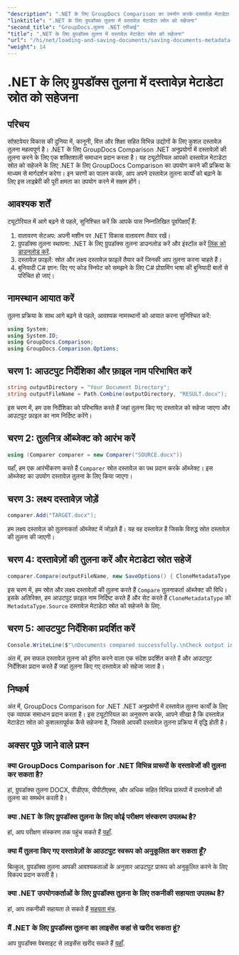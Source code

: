```yaml
---
"description": ".NET के लिए GroupDocs Comparison का उपयोग करके दस्तावेज़ मेटाडेटा स्रोत को सहेजना सीखें। अपने .NET में सहज दस्तावेज़ तुलना के लिए हमारे चरण-दर-चरण मार्गदर्शिका का पालन करें।"
"linktitle": ".NET के लिए ग्रुपडॉक्स तुलना में दस्तावेज़ मेटाडेटा स्रोत को सहेजना"
"second_title": "GroupDocs.तुलना .NET एपीआई"
"title": ".NET के लिए ग्रुपडॉक्स तुलना में दस्तावेज़ मेटाडेटा स्रोत को सहेजना"
"url": "/hi/net/loading-and-saving-documents/saving-documents-metadata-source/"
"weight": 14
---
```


# .NET के लिए ग्रुपडॉक्स तुलना में दस्तावेज़ मेटाडेटा स्रोत को सहेजना

## परिचय
सॉफ़्टवेयर विकास की दुनिया में, कानूनी, वित्त और शिक्षा सहित विभिन्न उद्योगों के लिए कुशल दस्तावेज़ तुलना महत्वपूर्ण है। .NET के लिए GroupDocs Comparison .NET अनुप्रयोगों में दस्तावेज़ों की तुलना करने के लिए एक शक्तिशाली समाधान प्रदान करता है। यह ट्यूटोरियल आपको दस्तावेज़ मेटाडेटा स्रोत को सहेजने के लिए .NET के लिए GroupDocs Comparison का उपयोग करने की प्रक्रिया के माध्यम से मार्गदर्शन करेगा। इन चरणों का पालन करके, आप अपने दस्तावेज़ तुलना कार्यों को बढ़ाने के लिए इस लाइब्रेरी की पूरी क्षमता का उपयोग करने में सक्षम होंगे।
## आवश्यक शर्तें
ट्यूटोरियल में आगे बढ़ने से पहले, सुनिश्चित करें कि आपके पास निम्नलिखित पूर्वापेक्षाएँ हैं:
1. वातावरण सेटअप: अपनी मशीन पर .NET विकास वातावरण तैयार रखें।
2. ग्रुपडॉक्स तुलना स्थापना: .NET के लिए ग्रुपडॉक्स तुलना डाउनलोड करें और इंस्टॉल करें [लिंक को डाउनलोड करें](https://releases.groupdocs.com/comparison/net/).
3. दस्तावेज़ फ़ाइलें: स्रोत और लक्ष्य दस्तावेज़ फ़ाइलें तैयार करें जिनकी आप तुलना करना चाहते हैं।
4. बुनियादी C# ज्ञान: दिए गए कोड स्निपेट को समझने के लिए C# प्रोग्रामिंग भाषा की बुनियादी बातों से परिचित हो जाएं।

## नामस्थान आयात करें
तुलना प्रक्रिया के साथ आगे बढ़ने से पहले, आवश्यक नामस्थानों को आयात करना सुनिश्चित करें:
```csharp
using System;
using System.IO;
using GroupDocs.Comparison;
using GroupDocs.Comparison.Options;
```

## चरण 1: आउटपुट निर्देशिका और फ़ाइल नाम परिभाषित करें
```csharp
string outputDirectory = "Your Document Directory";
string outputFileName = Path.Combine(outputDirectory, "RESULT.docx");
```
इस चरण में, हम उस निर्देशिका को परिभाषित करते हैं जहां तुलना किए गए दस्तावेज़ को सहेजा जाएगा और आउटपुट फ़ाइल का नाम निर्दिष्ट करेंगे।
## चरण 2: तुलनित्र ऑब्जेक्ट को आरंभ करें
```csharp
using (Comparer comparer = new Comparer("SOURCE.docx"))
```
यहाँ, हम एक आरंभीकरण करते हैं `Comparer` स्रोत दस्तावेज़ का पथ प्रदान करके ऑब्जेक्ट। इस ऑब्जेक्ट का उपयोग दस्तावेज़ तुलना के लिए किया जाएगा।
## चरण 3: लक्ष्य दस्तावेज़ जोड़ें
```csharp
comparer.Add("TARGET.docx");
```
हम लक्ष्य दस्तावेज़ को तुलनाकर्ता ऑब्जेक्ट में जोड़ते हैं। यह वह दस्तावेज़ है जिसके विरुद्ध स्रोत दस्तावेज़ की तुलना की जाएगी।
## चरण 4: दस्तावेज़ों की तुलना करें और मेटाडेटा स्रोत सहेजें
```csharp
comparer.Compare(outputFileName, new SaveOptions() { CloneMetadataType = MetadataType.Source });
```
इस चरण में, हम स्रोत और लक्ष्य दस्तावेज़ों की तुलना करते हैं `Compare` तुलनाकर्ता ऑब्जेक्ट की विधि। इसके अतिरिक्त, हम आउटपुट फ़ाइल नाम निर्दिष्ट करते हैं और सेट करते हैं `CloneMetadataType` को `MetadataType.Source` दस्तावेज़ मेटाडेटा स्रोत को सहेजने के लिए.
## चरण 5: आउटपुट निर्देशिका प्रदर्शित करें
```csharp
Console.WriteLine($"\nDocuments compared successfully.\nCheck output in {outputDirectory}.");
```
अंत में, हम सफल दस्तावेज़ तुलना को इंगित करने वाला एक संदेश प्रदर्शित करते हैं और आउटपुट निर्देशिका प्रदान करते हैं जहां तुलना किए गए दस्तावेज़ को सहेजा जाता है।

## निष्कर्ष
अंत में, GroupDocs Comparison for .NET .NET अनुप्रयोगों में दस्तावेज़ तुलना कार्यों के लिए एक व्यापक समाधान प्रदान करता है। इस ट्यूटोरियल का अनुसरण करके, आपने सीखा है कि दस्तावेज़ मेटाडेटा स्रोत को कुशलतापूर्वक कैसे सहेजना है, जिससे आपकी दस्तावेज़ तुलना प्रक्रिया में वृद्धि होती है।
## अक्सर पूछे जाने वाले प्रश्न
### क्या GroupDocs Comparison for .NET विभिन्न प्रारूपों के दस्तावेजों की तुलना कर सकता है?
हां, ग्रुपडॉक्स तुलना DOCX, पीडीएफ, पीपीटीएक्स, और अधिक सहित विभिन्न प्रारूपों में दस्तावेजों की तुलना का समर्थन करती है।
### क्या .NET के लिए ग्रुपडॉक्स तुलना के लिए कोई परीक्षण संस्करण उपलब्ध है?
हां, आप परीक्षण संस्करण तक पहुंच सकते हैं [यहाँ](https://releases.groupdocs.com/).
### क्या मैं तुलना किए गए दस्तावेज़ों के आउटपुट स्वरूप को अनुकूलित कर सकता हूँ?
बिल्कुल, ग्रुपडॉक्स तुलना आपकी आवश्यकताओं के अनुसार आउटपुट प्रारूप को अनुकूलित करने के लिए विकल्प प्रदान करती है।
### क्या .NET उपयोगकर्ताओं के लिए ग्रुपडॉक्स तुलना के लिए तकनीकी सहायता उपलब्ध है?
हां, आप तकनीकी सहायता ले सकते हैं [सहयता मंच](https://forum.groupdocs.com/c/comparison/12).
### मैं .NET के लिए ग्रुपडॉक्स तुलना का लाइसेंस कहां से खरीद सकता हूं?
आप ग्रुपडॉक्स वेबसाइट से लाइसेंस खरीद सकते हैं [यहाँ](https://purchase.groupdocs.com/buy).